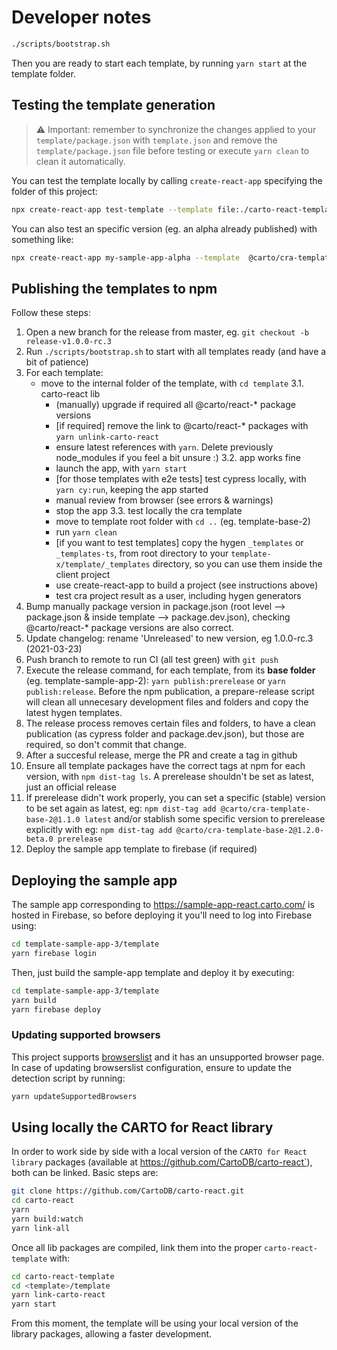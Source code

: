 # Developer notes

```bash
./scripts/bootstrap.sh
```

Then you are ready to start each template, by running `yarn start` at the template folder.

## Testing the template generation

> ⚠️ Important: remember to synchronize the changes applied to your `template/package.json` with `template.json` and remove the `template/package.json` file before testing or execute `yarn clean` to clean it automatically.

You can test the template locally by calling `create-react-app` specifying the folder of this project:

```bash
npx create-react-app test-template --template file:./carto-react-template/template-sample-app-2
```

You can also test an specific version (eg. an alpha already published) with something like:

```bash
npx create-react-app my-sample-app-alpha --template  @carto/cra-template-sample-app-2@1.1.0-alpha.0
```

## Publishing the templates to npm

Follow these steps:

1. Open a new branch for the release from master, eg. `git checkout -b release-v1.0.0-rc.3`
2. Run `./scripts/bootstrap.sh` to start with all templates ready (and have a bit of patience)
3. For each template:
   - move to the internal folder of the template, with `cd template`
     3.1. carto-react lib
     - (manually) upgrade if required all @carto/react-\* package versions
     - [if required] remove the link to @carto/react-\* packages with `yarn unlink-carto-react`
     - ensure latest references with `yarn`. Delete previously node_modules if you feel a bit unsure :)
       3.2. app works fine
     - launch the app, with `yarn start`
     - [for those templates with e2e tests] test cypress locally, with `yarn cy:run`, keeping the app started
     - manual review from browser (see errors & warnings)
     - stop the app
       3.3. test locally the cra template
     - move to template root folder with `cd ..` (eg. template-base-2)
     - run `yarn clean`
     - [if you want to test templates] copy the hygen `_templates` or `_templates-ts`, from root directory to your `template-x/template/_templates` directory, so you can use them inside the client project
     - use create-react-app to build a project (see instructions above)
     - test cra project result as a user, including hygen generators
4. Bump manually package version in package.json (root level --> package.json & inside template --> package.dev.json), checking @carto/react-\* package versions are also correct.
5. Update changelog: rename 'Unreleased' to new version, eg 1.0.0-rc.3 (2021-03-23)
6. Push branch to remote to run CI (all test green) with `git push`
7. Execute the release command, for each template, from its **base folder** (eg. template-sample-app-2): `yarn publish:prerelease` or `yarn publish:release`. Before the npm publication, a prepare-release script will clean all unnecesary development files and folders and copy the latest hygen templates.
8. The release process removes certain files and folders, to have a clean publication (as cypress folder and package.dev.json), but those are required, so don't commit that change.
9. After a succesful release, merge the PR and create a tag in github
10. Ensure all template packages have the correct tags at npm for each version, with `npm dist-tag ls`. A prerelease shouldn't be set as latest, just an official release
11. If prerelease didn't work properly, you can set a specific (stable) version to be set again as latest, eg: `npm dist-tag add @carto/cra-template-base-2@1.1.0 latest` and/or stablish some specific version to prerelease explicitly with eg: `npm dist-tag add @carto/cra-template-base-2@1.2.0-beta.0 prerelease`
12. Deploy the sample app template to firebase (if required)

## Deploying the sample app

The sample app corresponding to https://sample-app-react.carto.com/ is hosted in Firebase, so before deploying it you'll need to log into Firebase using:

```bash
cd template-sample-app-3/template
yarn firebase login
```

Then, just build the sample-app template and deploy it by executing:

```bash
cd template-sample-app-3/template
yarn build
yarn firebase deploy
```

### Updating supported browsers

This project supports [browserslist](https://github.com/browserslist/browserslist) and it has an unsupported browser page. In case of updating browserslist configuration, ensure to update the detection script by running:

```bash
yarn updateSupportedBrowsers
```

## Using locally the CARTO for React library

In order to work side by side with a local version of the `CARTO for React library` packages (available at https://github.com/CartoDB/carto-react`), both can be linked. Basic steps are:

```bash
git clone https://github.com/CartoDB/carto-react.git
cd carto-react
yarn
yarn build:watch
yarn link-all
```

Once all lib packages are compiled, link them into the proper `carto-react-template` with:

```bash
cd carto-react-template
cd <template>/template
yarn link-carto-react
yarn start
```

From this moment, the template will be using your local version of the library packages, allowing a faster development.
